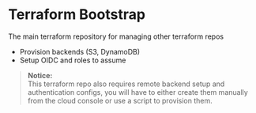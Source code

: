 # Terraform Bootstrap
The main terraform repository for managing other terraform repos
- Provision backends (S3, DynamoDB) 
- Setup OIDC and roles to assume

> **Notice:** <br> This terraform repo also requires remote backend setup and authentication configs, you will have to either create them manually from the cloud console or use a script to provision them.

